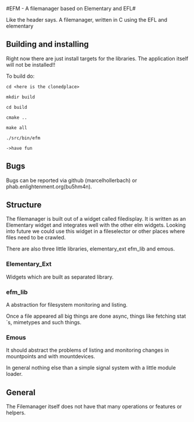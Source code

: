 #EFM - A filemanager based on Elementary and EFL#

Like the header says. A filemanager, written in C using the EFL and elementary

## Building and installing ##

Right now there are just install targets for the libraries. The application itself will not be installed!!

To build do:
```
cd <here is the clonedplace> 

mkdir build 

cd build 

cmake .. 

make all 

./src/bin/efm 

->have fun 
```

## Bugs ##

Bugs can be reported via github (marcelhollerbach) or phab.enlightenment.org(bu5hm4n).

## Structure ##

The filemanager is built out of a widget called filedisplay. It is written as an Elementary widget and integrates well with the other elm widgets. Looking into future we could use this widget in a fileselector or other places where files need to be crawled.

There are also three little libraries, elementary_ext efm_lib and emous.

### Elementary_Ext ###

Widgets which are built as separated library.

### efm_lib ###

A abstraction for filesystem monitoring and listing.

Once a file appeared all big things are done async, things like fetching stat´s, mimetypes and such things.

### Emous ###

It should abstract the problems of listing and monitoring changes in mountpoints and with mountdevices.

In general nothing else than a simple signal system with a little module loader.

## General ##

The Filemanager itself does not have that many operations or features or helpers.
